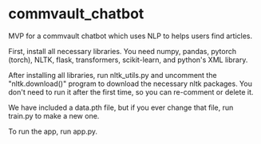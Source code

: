 # commvault_chatbot
MVP for a commvault chatbot which uses NLP to helps users find articles. 

First, install all necessary libraries. You need numpy, pandas, pytorch (torch), NLTK, flask, transformers, scikit-learn, and python's XML library. 

After installing all libraries, run nltk_utils.py and uncomment the "nltk.download()" program to download the necessary nltk packages. You don't need to run it after the first time, so you can re-comment or delete it. 

We have included a data.pth file, but if you ever change that file, run train.py to make a new one. 

To run the app, run app.py. 
